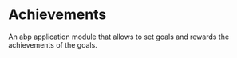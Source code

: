 # Achievements
An abp application module that allows to set goals and rewards the achievements of the goals.

